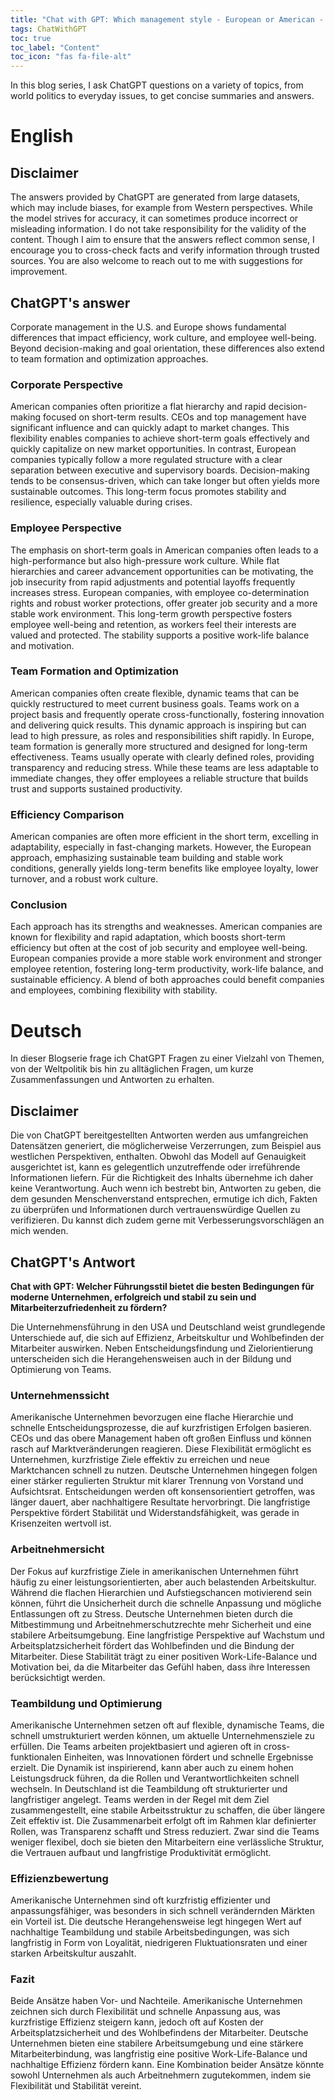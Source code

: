 ```yaml
---
title: "Chat with GPT: Which management style - European or American - provides better conditions for achieving success, stability, and employee satisfaction?"
tags: ChatWithGPT
toc: true
toc_label: "Content"
toc_icon: "fas fa-file-alt"
---
```


In this blog series, I ask ChatGPT questions on a variety of topics, from world politics to everyday issues, to get concise summaries and answers.

# English

## Disclaimer
The answers provided by ChatGPT are generated from large datasets, which may include biases, for example from Western perspectives. While the model strives for accuracy, it can sometimes produce incorrect or misleading information. I do not take responsibility for the validity of the content. Though I aim to ensure that the answers reflect common sense, I encourage you to cross-check facts and verify information through trusted sources. You are also welcome to reach out to me with suggestions for improvement.

## ChatGPT's answer
Corporate management in the U.S. and Europe shows fundamental differences that impact efficiency, work culture, and employee well-being. Beyond decision-making and goal orientation, these differences also extend to team formation and optimization approaches.

### Corporate Perspective
American companies often prioritize a flat hierarchy and rapid decision-making focused on short-term results. CEOs and top management have significant influence and can quickly adapt to market changes. This flexibility enables companies to achieve short-term goals effectively and quickly capitalize on new market opportunities. In contrast, European companies typically follow a more regulated structure with a clear separation between executive and supervisory boards. Decision-making tends to be consensus-driven, which can take longer but often yields more sustainable outcomes. This long-term focus promotes stability and resilience, especially valuable during crises.

### Employee Perspective
The emphasis on short-term goals in American companies often leads to a high-performance but also high-pressure work culture. While flat hierarchies and career advancement opportunities can be motivating, the job insecurity from rapid adjustments and potential layoffs frequently increases stress. European companies, with employee co-determination rights and robust worker protections, offer greater job security and a more stable work environment. This long-term growth perspective fosters employee well-being and retention, as workers feel their interests are valued and protected. The stability supports a positive work-life balance and motivation.

### Team Formation and Optimization
American companies often create flexible, dynamic teams that can be quickly restructured to meet current business goals. Teams work on a project basis and frequently operate cross-functionally, fostering innovation and delivering quick results. This dynamic approach is inspiring but can lead to high pressure, as roles and responsibilities shift rapidly. In Europe, team formation is generally more structured and designed for long-term effectiveness. Teams usually operate with clearly defined roles, providing transparency and reducing stress. While these teams are less adaptable to immediate changes, they offer employees a reliable structure that builds trust and supports sustained productivity.

### Efficiency Comparison
American companies are often more efficient in the short term, excelling in adaptability, especially in fast-changing markets. However, the European approach, emphasizing sustainable team building and stable work conditions, generally yields long-term benefits like employee loyalty, lower turnover, and a robust work culture.

### Conclusion
Each approach has its strengths and weaknesses. American companies are known for flexibility and rapid adaptation, which boosts short-term efficiency but often at the cost of job security and employee well-being. European companies provide a more stable work environment and stronger employee retention, fostering long-term productivity, work-life balance, and sustainable efficiency. A blend of both approaches could benefit companies and employees, combining flexibility with stability.


# Deutsch
In dieser Blogserie frage ich ChatGPT Fragen zu einer Vielzahl von Themen, von der Weltpolitik bis hin zu alltäglichen Fragen, um kurze Zusammenfassungen und Antworten zu erhalten.

## Disclaimer
Die von ChatGPT bereitgestellten Antworten werden aus umfangreichen Datensätzen generiert, die möglicherweise Verzerrungen, zum Beispiel aus westlichen Perspektiven, enthalten. Obwohl das Modell auf Genauigkeit ausgerichtet ist, kann es gelegentlich unzutreffende oder irreführende Informationen liefern. Für die Richtigkeit des Inhalts übernehme ich daher keine Verantwortung. Auch wenn ich bestrebt bin, Antworten zu geben, die dem gesunden Menschenverstand entsprechen, ermutige ich dich, Fakten zu überprüfen und Informationen durch vertrauenswürdige Quellen zu verifizieren. Du kannst dich zudem gerne mit Verbesserungsvorschlägen an mich wenden.

## ChatGPT's Antwort

**Chat with GPT: Welcher Führungsstil bietet die besten Bedingungen für moderne Unternehmen, erfolgreich und stabil zu sein und Mitarbeiterzufriedenheit zu fördern?**

Die Unternehmensführung in den USA und Deutschland weist grundlegende Unterschiede auf, die sich auf Effizienz, Arbeitskultur und Wohlbefinden der Mitarbeiter auswirken. Neben Entscheidungsfindung und Zielorientierung unterscheiden sich die Herangehensweisen auch in der Bildung und Optimierung von Teams.

### Unternehmenssicht
Amerikanische Unternehmen bevorzugen eine flache Hierarchie und schnelle Entscheidungsprozesse, die auf kurzfristigen Erfolgen basieren. CEOs und das obere Management haben oft großen Einfluss und können rasch auf Marktveränderungen reagieren. Diese Flexibilität ermöglicht es Unternehmen, kurzfristige Ziele effektiv zu erreichen und neue Marktchancen schnell zu nutzen. Deutsche Unternehmen hingegen folgen einer stärker regulierten Struktur mit klarer Trennung von Vorstand und Aufsichtsrat. Entscheidungen werden oft konsensorientiert getroffen, was länger dauert, aber nachhaltigere Resultate hervorbringt. Die langfristige Perspektive fördert Stabilität und Widerstandsfähigkeit, was gerade in Krisenzeiten wertvoll ist.

### Arbeitnehmersicht
Der Fokus auf kurzfristige Ziele in amerikanischen Unternehmen führt häufig zu einer leistungsorientierten, aber auch belastenden Arbeitskultur. Während die flachen Hierarchien und Aufstiegschancen motivierend sein können, führt die Unsicherheit durch die schnelle Anpassung und mögliche Entlassungen oft zu Stress. Deutsche Unternehmen bieten durch die Mitbestimmung und Arbeitnehmerschutzrechte mehr Sicherheit und eine stabilere Arbeitsumgebung. Eine langfristige Perspektive auf Wachstum und Arbeitsplatzsicherheit fördert das Wohlbefinden und die Bindung der Mitarbeiter. Diese Stabilität trägt zu einer positiven Work-Life-Balance und Motivation bei, da die Mitarbeiter das Gefühl haben, dass ihre Interessen berücksichtigt werden.

### Teambildung und Optimierung
Amerikanische Unternehmen setzen oft auf flexible, dynamische Teams, die schnell umstrukturiert werden können, um aktuelle Unternehmensziele zu erfüllen. Die Teams arbeiten projektbasiert und agieren oft in cross-funktionalen Einheiten, was Innovationen fördert und schnelle Ergebnisse erzielt. Die Dynamik ist inspirierend, kann aber auch zu einem hohen Leistungsdruck führen, da die Rollen und Verantwortlichkeiten schnell wechseln. In Deutschland ist die Teambildung oft strukturierter und langfristiger angelegt. Teams werden in der Regel mit dem Ziel zusammengestellt, eine stabile Arbeitsstruktur zu schaffen, die über längere Zeit effektiv ist. Die Zusammenarbeit erfolgt oft im Rahmen klar definierter Rollen, was Transparenz schafft und Stress reduziert. Zwar sind die Teams weniger flexibel, doch sie bieten den Mitarbeitern eine verlässliche Struktur, die Vertrauen aufbaut und langfristige Produktivität ermöglicht.

### Effizienzbewertung
Amerikanische Unternehmen sind oft kurzfristig effizienter und anpassungsfähiger, was besonders in sich schnell verändernden Märkten ein Vorteil ist. Die deutsche Herangehensweise legt hingegen Wert auf nachhaltige Teambildung und stabile Arbeitsbedingungen, was sich langfristig in Form von Loyalität, niedrigeren Fluktuationsraten und einer starken Arbeitskultur auszahlt.

### Fazit
Beide Ansätze haben Vor- und Nachteile. Amerikanische Unternehmen zeichnen sich durch Flexibilität und schnelle Anpassung aus, was kurzfristige Effizienz steigern kann, jedoch oft auf Kosten der Arbeitsplatzsicherheit und des Wohlbefindens der Mitarbeiter. Deutsche Unternehmen bieten eine stabilere Arbeitsumgebung und eine stärkere Mitarbeiterbindung, was langfristig eine positive Work-Life-Balance und nachhaltige Effizienz fördern kann. Eine Kombination beider Ansätze könnte sowohl Unternehmen als auch Arbeitnehmern zugutekommen, indem sie Flexibilität und Stabilität vereint.
